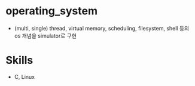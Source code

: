 # operating_system
- (multi, single) thread, virtual memory, scheduling, filesystem, shell 등의 os 개념을 simulator로 구현

# Skills  
- C, Linux
